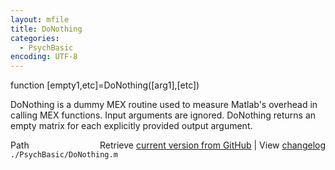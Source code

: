 ```yaml
---
layout: mfile
title: DoNothing
categories:
  - PsychBasic
encoding: UTF-8
---
```


function [empty1,etc]=DoNothing([arg1],[etc])

DoNothing is a dummy MEX routine used to measure Matlab's overhead
in calling MEX functions. Input arguments are ignored. DoNothing
returns an empty matrix for each explicitly provided output argument.


<div class="code_header" style="text-align:right;">
  <span style="float:left;">Path&nbsp;&nbsp;</span> <span class="counter">Retrieve <a href=
  "https://raw.github.com/Psychtoolbox-3/Psychtoolbox-3/beta/./PsychBasic/DoNothing.m">current version from GitHub</a> | View <a href=
  "https://github.com/Psychtoolbox-3/Psychtoolbox-3/commits/beta/./PsychBasic/DoNothing.m">changelog</a></span>
</div>
<div class="code">
  <code>./PsychBasic/DoNothing.m</code>
</div>
